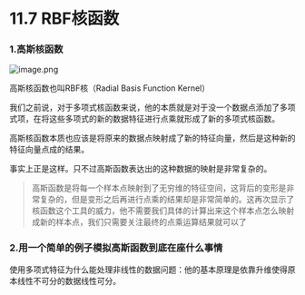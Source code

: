 # 11.7 RBF核函数

### 1.高斯核函数

![image.png](https://upload-images.jianshu.io/upload_images/7220971-8e26be4bda293c4e.png?imageMogr2/auto-orient/strip%7CimageView2/2/w/1240)

高斯核函数也叫RBF核（Radial Basis Function Kernel）

我们之前说，对于多项式核函数来说，他的本质就是对于没一个数据点添加了多项式项，在将这些多项式的新的数据特征进行点乘就形成了新的多项式核函数。

高斯核函数本质也应该是将原来的数据点映射成了新的特征向量，然后是这种新的特征向量点成的结果。

事实上正是这样。只不过高斯函数表达出的这种数据的映射是非常复杂的。

> 高斯函数是将每一个样本点映射到了无穷维的特征空间，这背后的变形是非常复杂的，但是变形之后再进行点乘的结果却是非常简单的。这再次显示了核函数这个工具的威力，他不需要我们具体的计算出来这个样本点怎么映射成新的样本点，我们只需要关注最终的点乘运算结果就可以了



### 2.用一个简单的例子模拟高斯函数到底在座什么事情

使用多项式特征为什么能处理非线性的数据问题：他的基本原理是依靠升维使得原本线性不可分的数据线性可分。




